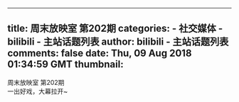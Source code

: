 
---
title: 周末放映室 第202期
categories: 
    - 社交媒体
    - bilibili - 主站话题列表
author: bilibili - 主站话题列表
comments: false
date: Thu, 09 Aug 2018 01:34:59 GMT
thumbnail: 
---

<div>   
周末放映室 第202期<br> 一出好戏，大幕拉开~  
</div>
            